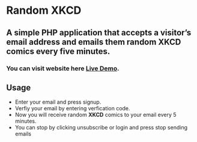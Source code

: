 # Random XKCD

## A simple PHP application that accepts a visitor’s email address and emails them random XKCD comics every five minutes.

### You can visit website here [Live Demo](https://vamsirandomxkcd.000webhostapp.com/).

## Usage
- Enter your email and press signup.
- Verfiy your email by entering verfication code.
- Now you will receive random **XKCD** comics to your email every 5 minutes.
- You can stop by clicking unsubscribe or login and press stop sending emails

